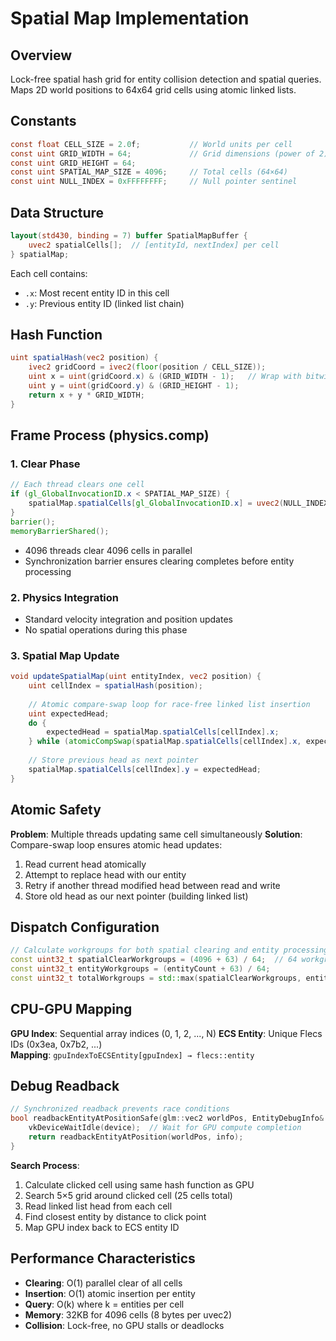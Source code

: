 # Spatial Map Implementation

## Overview
Lock-free spatial hash grid for entity collision detection and spatial queries. Maps 2D world positions to 64x64 grid cells using atomic linked lists.

## Constants
```glsl
const float CELL_SIZE = 2.0f;           // World units per cell
const uint GRID_WIDTH = 64;             // Grid dimensions (power of 2)
const uint GRID_HEIGHT = 64;
const uint SPATIAL_MAP_SIZE = 4096;     // Total cells (64×64)
const uint NULL_INDEX = 0xFFFFFFFF;     // Null pointer sentinel
```

## Data Structure
```glsl
layout(std430, binding = 7) buffer SpatialMapBuffer {
    uvec2 spatialCells[];  // [entityId, nextIndex] per cell
} spatialMap;
```

Each cell contains:
- `.x`: Most recent entity ID in this cell  
- `.y`: Previous entity ID (linked list chain)

## Hash Function
```glsl
uint spatialHash(vec2 position) {
    ivec2 gridCoord = ivec2(floor(position / CELL_SIZE));
    uint x = uint(gridCoord.x) & (GRID_WIDTH - 1);   // Wrap with bitwise AND
    uint y = uint(gridCoord.y) & (GRID_HEIGHT - 1);
    return x + y * GRID_WIDTH;
}
```

## Frame Process (physics.comp)

### 1. Clear Phase
```glsl
// Each thread clears one cell
if (gl_GlobalInvocationID.x < SPATIAL_MAP_SIZE) {
    spatialMap.spatialCells[gl_GlobalInvocationID.x] = uvec2(NULL_INDEX, NULL_INDEX);
}
barrier();
memoryBarrierShared();
```
- 4096 threads clear 4096 cells in parallel
- Synchronization barrier ensures clearing completes before entity processing

### 2. Physics Integration
- Standard velocity integration and position updates
- No spatial operations during this phase

### 3. Spatial Map Update
```glsl
void updateSpatialMap(uint entityIndex, vec2 position) {
    uint cellIndex = spatialHash(position);
    
    // Atomic compare-swap loop for race-free linked list insertion
    uint expectedHead;
    do {
        expectedHead = spatialMap.spatialCells[cellIndex].x;
    } while (atomicCompSwap(spatialMap.spatialCells[cellIndex].x, expectedHead, entityIndex) != expectedHead);
    
    // Store previous head as next pointer
    spatialMap.spatialCells[cellIndex].y = expectedHead;
}
```

## Atomic Safety
**Problem**: Multiple threads updating same cell simultaneously
**Solution**: Compare-swap loop ensures atomic head updates:
1. Read current head atomically
2. Attempt to replace head with our entity
3. Retry if another thread modified head between read and write
4. Store old head as our next pointer (building linked list)

## Dispatch Configuration
```cpp
// Calculate workgroups for both spatial clearing and entity processing
const uint32_t spatialClearWorkgroups = (4096 + 63) / 64;  // 64 workgroups
const uint32_t entityWorkgroups = (entityCount + 63) / 64;
const uint32_t totalWorkgroups = std::max(spatialClearWorkgroups, entityWorkgroups);
```

## CPU-GPU Mapping
**GPU Index**: Sequential array indices (0, 1, 2, ..., N)
**ECS Entity**: Unique Flecs IDs (0x3ea, 0x7b2, ...)  
**Mapping**: `gpuIndexToECSEntity[gpuIndex] → flecs::entity`

## Debug Readback
```cpp
// Synchronized readback prevents race conditions
bool readbackEntityAtPositionSafe(glm::vec2 worldPos, EntityDebugInfo& info) {
    vkDeviceWaitIdle(device);  // Wait for GPU compute completion
    return readbackEntityAtPosition(worldPos, info);
}
```

**Search Process**:
1. Calculate clicked cell using same hash function as GPU
2. Search 5×5 grid around clicked cell (25 cells total)
3. Read linked list head from each cell
4. Find closest entity by distance to click point
5. Map GPU index back to ECS entity ID

## Performance Characteristics
- **Clearing**: O(1) parallel clear of all cells
- **Insertion**: O(1) atomic insertion per entity  
- **Query**: O(k) where k = entities per cell
- **Memory**: 32KB for 4096 cells (8 bytes per uvec2)
- **Collision**: Lock-free, no GPU stalls or deadlocks